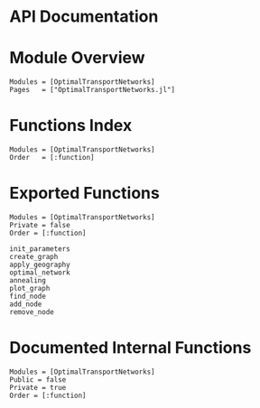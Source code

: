 # API Documentation

# Module Overview

```@autodocs
Modules = [OptimalTransportNetworks]
Pages   = ["OptimalTransportNetworks.jl"]
```

# Functions Index

```@index
Modules = [OptimalTransportNetworks]
Order   = [:function]
```

# Exported Functions

```@autodocs
Modules = [OptimalTransportNetworks]
Private = false
Order = [:function]
```

```@docs
init_parameters
create_graph
apply_geography
optimal_network
annealing
plot_graph
find_node
add_node
remove_node
```

# Documented Internal Functions

```@autodocs
Modules = [OptimalTransportNetworks]
Public = false
Private = true
Order = [:function]
```